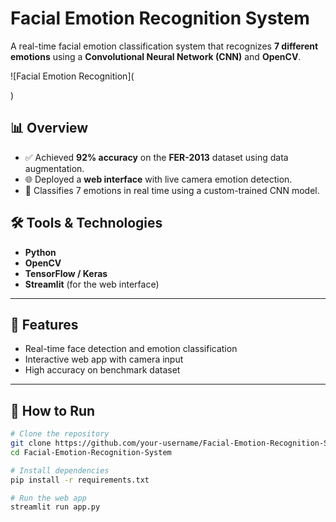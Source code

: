 
# Facial Emotion Recognition System


A real-time facial emotion classification system that recognizes **7 different emotions** using a **Convolutional Neural Network (CNN)** and **OpenCV**.

![Facial Emotion Recognition](

)


## 📊 Overview
- ✅ Achieved **92% accuracy** on the **FER-2013** dataset using data augmentation.  
- 🌐 Deployed a **web interface** with live camera emotion detection.  
- 🧠 Classifies 7 emotions in real time using a custom-trained CNN model.  

## 🛠️ Tools & Technologies
- **Python**  
- **OpenCV**  
- **TensorFlow / Keras**  
- **Streamlit** (for the web interface)

---

## 🚀 Features
- Real-time face detection and emotion classification  
- Interactive web app with camera input  
- High accuracy on benchmark dataset  

---

## 📌 How to Run
```bash
# Clone the repository
git clone https://github.com/your-username/Facial-Emotion-Recognition-System.git
cd Facial-Emotion-Recognition-System

# Install dependencies
pip install -r requirements.txt

# Run the web app
streamlit run app.py
